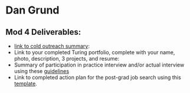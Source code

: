 # Dan Grund

## Mod 4 Deliverables:
* [link to cold outreach summary](https://gist.github.com/DanGrund/7da25b187b398d7191c772d5bbc5575a):
* Link to your completed Turing portfolio, complete with your name, photo, description, 3 projects, and resume:
* Summary of participation in practice interview and/or actual interview using these [guidelines](https://github.com/turingschool/career-development-curriculum/blob/master/module_four/interview_practice_reflection_guidelines.md)
* Link to completed action plan for the post-grad job search using this [template](https://github.com/turingschool/career-development-curriculum/blob/master/module_four/post_grad_plan.md).
